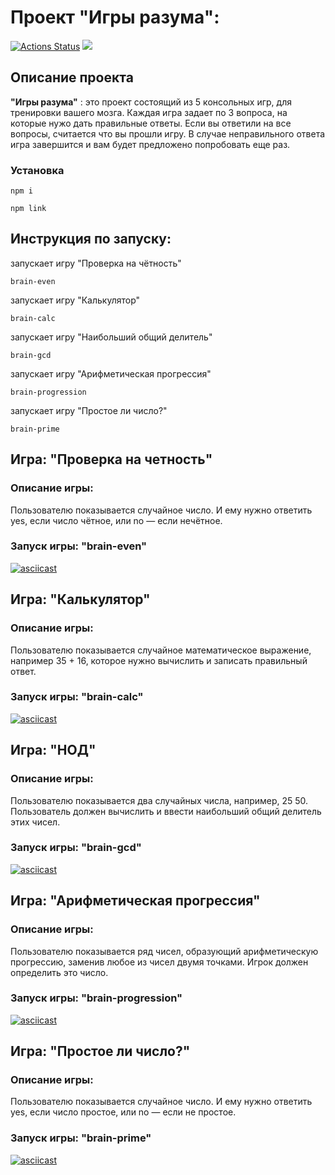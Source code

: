 # Проект "Игры разума":
[![Actions Status](https://github.com/Gruf1/frontend-project-44/workflows/hexlet-check/badge.svg)](https://github.com/Gruf1/frontend-project-44/actions)
<a href="https://codeclimate.com/github/Gruf1/frontend-project-44/maintainability"><img src="https://api.codeclimate.com/v1/badges/5f7f7d0fc690a4b22dc1/maintainability" /></a>

## Описание проекта
__"Игры разума"__ : это проект состоящий из 5 консольных игр, для тренировки вашего мозга. Каждая игра задает по 3 вопроса, на которые нужо дать правильные ответы. Если вы ответили на все вопросы, считается что вы прошли игру. В случае неправильного ответа игра завершится и вам будет предложено попробовать еще раз.

### Установка

```
npm i
```
```
npm link
```

## Инструкция по запуску:

запускает игру "Проверка на чётность"

```
brain-even
```

запускает игру "Калькулятор"

```
brain-calc
```

запускает игру "Наибольший общий делитель"

```
brain-gcd
```

запускает игру "Арифметическая прогрессия"

```
brain-progression
```

запускает игру "Простое ли число?"

```
brain-prime
```
## Игра: "Проверка на четность"
### Описание игры:
Пользователю показывается случайное число. И ему нужно ответить yes, если число чётное, или no — если нечётное.
### Запуск игры: __"brain-even"__

[![asciicast](https://asciinema.org/a/gV7GtnOjF155hMVklh3tcLMRh.svg)](https://asciinema.org/a/gV7GtnOjF155hMVklh3tcLMRh)

## Игра: "Калькулятор"
### Описание игры:
Пользователю показывается случайное математическое выражение, например 35 + 16, которое нужно вычислить и записать правильный ответ.
### Запуск игры: __"brain-calc"__
[![asciicast](https://asciinema.org/a/skzUhVffVHj2ALjZfIEVgEaQW.svg)](https://asciinema.org/a/skzUhVffVHj2ALjZfIEVgEaQW)

## Игра: "НОД"
### Описание игры:
Пользователю показывается два случайных числа, например, 25 50. Пользователь должен вычислить и ввести наибольший общий делитель этих чисел.
### Запуск игры: __"brain-gcd"__
[![asciicast](https://asciinema.org/a/rWCMyJdfVcFfjxa2GrMmQ9KVe.svg)](https://asciinema.org/a/rWCMyJdfVcFfjxa2GrMmQ9KVe)

## Игра: "Арифметическая прогрессия"
### Описание игры:
Пользователю показывается ряд чисел, образующий арифметическую прогрессию, заменив любое из чисел двумя точками. Игрок должен определить это число.
### Запуск игры: __"brain-progression"__
[![asciicast](https://asciinema.org/a/kjsEAMHoUedjHcEbK5GOI0f8y.svg)](https://asciinema.org/a/kjsEAMHoUedjHcEbK5GOI0f8y)

## Игра: "Простое ли число?"
### Описание игры:
Пользователю показывается случайное число. И ему нужно ответить yes, если число простое, или no — если не простое.
### Запуск игры: __"brain-prime"__
[![asciicast](https://asciinema.org/a/ptW43GSZzHwVnDcHvdNyms7bO.svg)](https://asciinema.org/a/ptW43GSZzHwVnDcHvdNyms7bO)